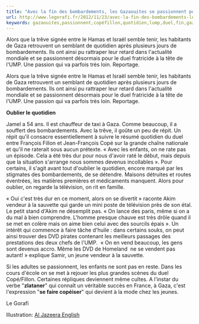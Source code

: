 ```yaml
---
title: "Avec la fin des bombardements, les Gazaouites se passionnent pour le duel Copé/Fillon"
url: http://www.legorafi.fr/2012/11/23/avec-la-fin-des-bombardements-les-gazaouites-se-passionnent-pour-le-duel-copefillon/
keywords: gazaouites,passionnent,copéfillon,quotidien,lump,duel,fin,gaza,trêve,télévision,vendeur,bombardements,tête
---
```

Alors que la trêve signée entre le Hamas et Israël semble tenir, les habitants de Gaza retrouvent un semblant de quotidien après plusieurs jours de bombardements. Ils ont ainsi pu rattraper leur retard dans l'actualité mondiale et se passionnent désormais pour le duel fratricide à la tête de l'UMP. Une passion qui va parfois très loin. Reportage.

Alors que la trêve signée entre le Hamas et Israël semble tenir, les habitants de Gaza retrouvent un semblant de quotidien après plusieurs jours de bombardements. Ils ont ainsi pu rattraper leur retard dans l'actualité mondiale et se passionnent désormais pour le duel fratricide à la tête de l'UMP. Une passion qui va parfois très loin. Reportage.

**Oublier le quotidien**

Jamel a 54 ans. Il est chauffeur de taxi à Gaza. Comme beaucoup, il a souffert des bombardements. Avec la trêve, il goûte un peu de répit. Un répit qu'il consacre essentiellement à suivre le résumé quotidien du duel entre François Fillon et Jean-François Copé sur la grande chaîne nationale et qu'il ne raterait sous aucun prétexte. « Avec les enfants, on ne rate pas un épisode. Cela a été très dur pour nous d'avoir raté le début, mais depuis que la situation s'arrange nous sommes devenus incollables ». Pour certains, il s'agit avant tout d'oublier le quotidien, encore marqué par les stigmates des bombardements, de se détendre. Maisons détruites et routes éventrées, les matières premières et médicaments manquent. Alors pour oublier, on regarde la télévision, on rit en famille.

« Oui c'est très dur en ce moment, alors on se divertit » raconte Akim vendeur à la sauvette qui garde un mini poste de télévision près de son étal. Le petit stand d'Akim ne désemplit pas. « On lance des paris, même si on a du mal à bien comprendre. L'homme presque chauve est très drôle quand il se met en colère mais on aime bien celui avec des sourcils épais ». Un intérêt qui commence à faire tâche d'huile : dans certains souks, on peut ainsi trouver des DVD pirates contenant les meilleurs passages des prestations des deux chefs de l'UMP.  « On en vend beaucoup, les gens sont devenus accro. Même les DVD de Homeland  ne se vendent pas autant! » explique Samir, un jeune vendeur à la sauvette.

Si les adultes se passionnent, les enfants ne sont pas en reste. Dans les cours d'école on se met à rejouer les plus grandes scènes du duel Copé/Fillon. Certaines répliques deviennent même cultes. A l'instar du verbe "**zlataner**" qui connaît un véritable succès en France, à Gaza, c'est l'expression "**se faire copéiser**" qui devient à la mode chez les jeunes.

Le Gorafi

Illustration: [Al Jazeera English](http://www.flickr.com/people/32834977@N03)
